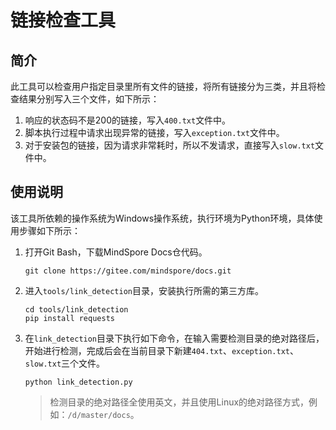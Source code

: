 ﻿# 链接检查工具

## 简介

此工具可以检查用户指定目录里所有文件的链接，将所有链接分为三类，并且将检查结果分别写入三个文件，如下所示：

1. 响应的状态码不是200的链接，写入`400.txt`文件中。
2. 脚本执行过程中请求出现异常的链接，写入`exception.txt`文件中。
3. 对于安装包的链接，因为请求非常耗时，所以不发请求，直接写入`slow.txt`文件中。

## 使用说明

该工具所依赖的操作系统为Windows操作系统，执行环境为Python环境，具体使用步骤如下所示：

1. 打开Git Bash，下载MindSpore Docs仓代码。

   ```shell
   git clone https://gitee.com/mindspore/docs.git
   ```

2. 进入`tools/link_detection`目录，安装执行所需的第三方库。

   ```shell
   cd tools/link_detection
   pip install requests
   ```

3. 在`link_detection`目录下执行如下命令，在输入需要检测目录的绝对路径后，开始进行检测，完成后会在当前目录下新建`404.txt`、`exception.txt`、`slow.txt`三个文件。

   ```shell
   python link_detection.py
   ```

   > 检测目录的绝对路径全使用英文，并且使用Linux的绝对路径方式，例如：`/d/master/docs`。
